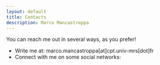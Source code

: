 ```yaml
---
layout: default
title: Contacts
description: Marco Mancastroppa
---
```

<head>
    <link rel="stylesheet" href="https://cdnjs.cloudflare.com/ajax/libs/font-awesome/6.5.2/css/all.min.css">
</head>

You can reach me out in several ways, as you prefer!

* Write me at: marco.mancastroppa[at]cpt.univ-mrs[dot]fr <a href="mailto:marco.mancastroppa@cpt.univ-mrs.fr"><i class="fa-solid fa-envelope fa-2x"></i></a>
* Connect with me on some social networks: <a href="https://bsky.app/profile/marco-mancastroppa.bsky.social" target="_blank"><i class="fa-brands fa-bluesky fa-2x"></i></a>
    <a href="https://www.researchgate.net/profile/Marco-Mancastroppa" target="_blank"><i class="fa-brands fa-researchgate fa-2x"></i></a>
    <a href="https://fr.linkedin.com/in/marco-mancastroppa-b3587611a" target="_blank"><i class="fa-brands fa-linkedin fa-2x"></i>


